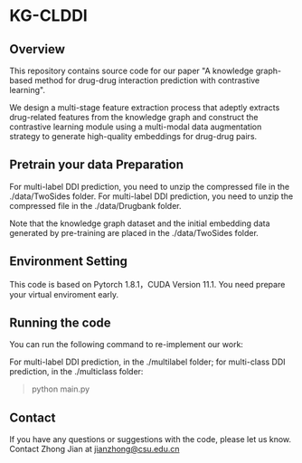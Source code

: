 # KG-CLDDI

## Overview

This repository contains source code for our paper "A knowledge graph-based method for drug-drug interaction prediction with contrastive learning".

We design a multi-stage feature extraction process that adeptly extracts drug-related features from the knowledge graph and construct the contrastive learning module using a multi-modal data augmentation strategy to generate high-quality embeddings for drug-drug pairs. 

## Pretrain your data Preparation

For multi-label DDI prediction, you need to unzip the compressed file in the ./data/TwoSides folder. For multi-label DDI prediction, you need to unzip the compressed file in the ./data/Drugbank folder.

Note that the knowledge graph dataset and the initial embedding data generated by pre-training are placed in the ./data/TwoSides folder.

## Environment Setting 

This code is based on Pytorch 1.8.1，CUDA Version 11.1. You need prepare your virtual enviroment early.

## Running the code

You can run the following command to re-implement our work:

For multi-label DDI prediction, in the ./multilabel folder; for multi-class DDI prediction, in the ./multiclass folder:

> python main.py

## Contact
If you have any questions or suggestions with the code, please let us know. Contact Zhong Jian at jianzhong@csu.edu.cn

